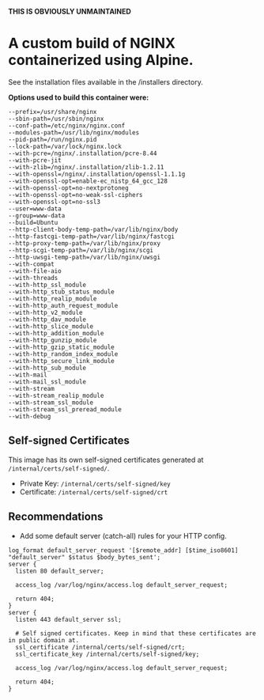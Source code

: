 **THIS IS OBVIOUSLY UNMAINTAINED**

# A custom build of NGINX containerized using Alpine.

See the installation files available in the /installers directory.

**Options used to build this container were:**
```
--prefix=/usr/share/nginx
--sbin-path=/usr/sbin/nginx
--conf-path=/etc/nginx/nginx.conf
--modules-path=/usr/lib/nginx/modules
--pid-path=/run/nginx.pid
--lock-path=/var/lock/nginx.lock
--with-pcre=/nginx/.installation/pcre-8.44
--with-pcre-jit
--with-zlib=/nginx/.installation/zlib-1.2.11
--with-openssl=/nginx/.installation/openssl-1.1.1g
--with-openssl-opt=enable-ec_nistp_64_gcc_128
--with-openssl-opt=no-nextprotoneg
--with-openssl-opt=no-weak-ssl-ciphers
--with-openssl-opt=no-ssl3
--user=www-data
--group=www-data
--build=Ubuntu
--http-client-body-temp-path=/var/lib/nginx/body
--http-fastcgi-temp-path=/var/lib/nginx/fastcgi
--http-proxy-temp-path=/var/lib/nginx/proxy
--http-scgi-temp-path=/var/lib/nginx/scgi
--http-uwsgi-temp-path=/var/lib/nginx/uwsgi
--with-compat
--with-file-aio
--with-threads
--with-http_ssl_module
--with-http_stub_status_module
--with-http_realip_module
--with-http_auth_request_module
--with-http_v2_module
--with-http_dav_module
--with-http_slice_module
--with-http_addition_module
--with-http_gunzip_module
--with-http_gzip_static_module
--with-http_random_index_module
--with-http_secure_link_module
--with-http_sub_module
--with-mail
--with-mail_ssl_module
--with-stream
--with-stream_realip_module
--with-stream_ssl_module
--with-stream_ssl_preread_module
--with-debug
```

## Self-signed Certificates
This image has its own self-signed certificates generated at `/internal/certs/self-signed/`.

* Private Key: `/internal/certs/self-signed/key`
* Certificate: `/internal/certs/self-signed/crt`

## Recommendations

* Add some default server (catch-all) rules for your HTTP config.
```
log_format default_server_request '[$remote_addr] [$time_iso8601] "default_server" $status $body_bytes_sent';
server {
  listen 80 default_server;
  
  access_log /var/log/nginx/access.log default_server_request;

  return 404;
}
server {
  listen 443 default_server ssl;

  # Self signed certificates. Keep in mind that these certificates are in public domain at.
  ssl_certificate /internal/certs/self-signed/crt;
  ssl_certificate_key /internal/certs/self-signed/key;

  access_log /var/log/nginx/access.log default_server_request;

  return 404;
}
```